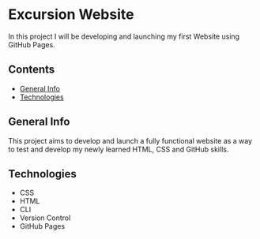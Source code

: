 # Excursion Website

In this project I will be developing and launching my first Website using GitHub Pages.

## Contents

* [General Info](#general-info)
* [Technologies](#technologies)

## General Info

This project aims to develop and launch a fully functional website as a way to test and develop my newly learned HTML, CSS and GitHub skills. 

## Technologies

* CSS
* HTML
* CLI
* Version Control
* GitHub Pages